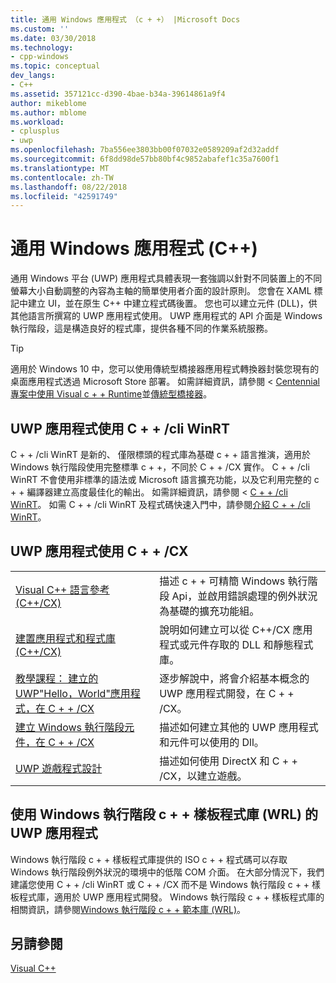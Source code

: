 ```yaml
---
title: 通用 Windows 應用程式 （c + +） |Microsoft Docs
ms.custom: ''
ms.date: 03/30/2018
ms.technology:
- cpp-windows
ms.topic: conceptual
dev_langs:
- C++
ms.assetid: 357121cc-d390-4bae-b34a-39614861a9f4
author: mikeblome
ms.author: mblome
ms.workload:
- cplusplus
- uwp
ms.openlocfilehash: 7ba556ee3803bb00f07032e0589209af2d32addf
ms.sourcegitcommit: 6f8dd98de57bb80bf4c9852abafef1c35a7600f1
ms.translationtype: MT
ms.contentlocale: zh-TW
ms.lasthandoff: 08/22/2018
ms.locfileid: "42591749"
---
```

# <a name="universal-windows-apps-c"></a>通用 Windows 應用程式 (C++)

通用 Windows 平台 (UWP) 應用程式具體表現一套強調以針對不同裝置上的不同螢幕大小自動調整的內容為主軸的簡單使用者介面的設計原則。 您會在 XAML 標記中建立 UI，並在原生 C++ 中建立程式碼後置。 您也可以建立元件 (DLL)，供其他語言所撰寫的 UWP 應用程式使用。 UWP 應用程式的 API 介面是 Windows 執行階段，這是構造良好的程式庫，提供各種不同的作業系統服務。

> [!TIP]
> 適用於 Windows 10 中，您可以使用傳統型橋接器應用程式轉換器封裝您現有的桌面應用程式透過 Microsoft Store 部署。 如需詳細資訊，請參閱 < [Centennial 專案中使用 Visual c + + Runtime](https://blogs.msdn.microsoft.com/vcblog/2016/07/07/using-visual-c-runtime-in-centennial-project)並[傳統型橋接器](/windows/uwp/porting/desktop-to-uwp-root)。

## <a name="uwp-apps-that-use-cwinrt"></a>UWP 應用程式使用 C + + /cli WinRT

C + + /cli WinRT 是新的、 僅限標頭的程式庫為基礎 c + + 語言推演，適用於 Windows 執行階段使用完整標準 c + +，不同於 C + + /CX 實作。 C + + /cli WinRT 不會使用非標準的語法或 Microsoft 語言擴充功能，以及它利用完整的 c + + 編譯器建立高度最佳化的輸出。 如需詳細資訊，請參閱 < [C + + /cli WinRT](/windows/uwp/cpp-and-winrt-apis)。 如需 C + + /cli WinRT 及程式碼快速入門中，請參閱[介紹 C + + /cli WinRT](/windows/uwp/cpp-and-winrt-apis/intro-to-using-cpp-with-winrt)。

## <a name="uwp-apps-that-use-ccx"></a>UWP 應用程式使用 C + + /CX

|||
|-|-|
|[Visual C++ 語言參考 (C++/CX)](../cppcx/visual-c-language-reference-c-cx.md)|描述 c + + 可精簡 Windows 執行階段 Api，並啟用錯誤處理的例外狀況為基礎的擴充功能組。|
|[建置應用程式和程式庫 (C++/CX)](../cppcx/building-apps-and-libraries-c-cx.md)|說明如何建立可以從 C++/CX 應用程式或元件存取的 DLL 和靜態程式庫。|
|[教學課程： 建立的 UWP"Hello，World"應用程式，在 C + + /CX](/windows/uwp/get-started/create-a-basic-windows-10-app-in-cpp)|逐步解說中，將會介紹基本概念的 UWP 應用程式開發，在 C + + /CX。 |
|[建立 Windows 執行階段元件，在 C + + /CX](/windows/uwp/winrt-components/creating-windows-runtime-components-in-cpp)|描述如何建立其他的 UWP 應用程式和元件可以使用的 Dll。|
|[UWP 遊戲程式設計](/windows/uwp/gaming/)|描述如何使用 DirectX 和 C + + /CX，以建立遊戲。|

## <a name="uwp-apps-that-use-the-windows-runtime-c-template-library-wrl"></a>使用 Windows 執行階段 c + + 樣板程式庫 (WRL) 的 UWP 應用程式

Windows 執行階段 c + + 樣板程式庫提供的 ISO c + + 程式碼可以存取 Windows 執行階段例外狀況的環境中的低階 COM 介面。 在大部分情況下，我們建議您使用 C + + /cli WinRT 或 C + + /CX 而不是 Windows 執行階段 c + + 樣板程式庫，適用於 UWP 應用程式開發。 Windows 執行階段 c + + 樣板程式庫的相關資訊，請參閱[Windows 執行階段 c + + 範本庫 (WRL)](../windows/windows-runtime-cpp-template-library-wrl.md)。

## <a name="see-also"></a>另請參閱

[Visual C++](../visual-cpp-in-visual-studio.md)<br/>